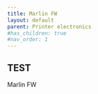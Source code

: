 ```yaml
---
title: Marlin FW
layout: default
parent: Printer electronics
#has_children: true
#nav_order: 1
---
```

## TEST
Marlin FW
